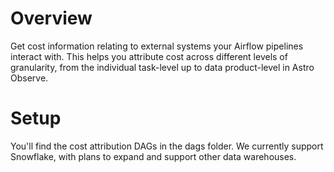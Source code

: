 Overview
========

Get cost information relating to external systems your Airflow pipelines interact with. This helps you attribute cost across different levels of granularity, from the individual task-level up to data product-level in Astro Observe.

Setup
================

You'll find the cost attribution DAGs in the dags folder. We currently support Snowflake, with plans to expand and support other data warehouses.